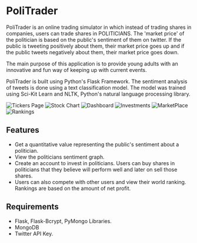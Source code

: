 # PoliTrader

PoliTrader is an online trading simulator in which instead of trading shares in companies, users can trade shares in 
POLITICIANS. The 'market price' of the politician is based on the public's sentiment of them on twitter. If the public is tweeting positively
about them, their market price goes up and if the public tweets negatively about them, their market price goes down.

The main purpose of this application is to provide young adults with an innovative and fun way of keeping up with current events.

PoliTrader is built using Python's Flask Framework. The sentiment analysis of tweets is done using a text classification model. The model was trained using Sci-Kit Learn and NLTK, Python's natural language processing library.

![Tickers Page](https://user-images.githubusercontent.com/41314351/64060302-aaa63e80-cb98-11e9-9a19-2cff4725898d.png)
![Stock Chart](https://user-images.githubusercontent.com/41314351/64060303-b72a9700-cb98-11e9-8d51-080517cf4163.png)
![Dashboard](https://user-images.githubusercontent.com/41314351/64060513-b6473480-cb9b-11e9-841c-986a626e5627.png)
![Investments](https://user-images.githubusercontent.com/41314351/64060312-d3c6cf00-cb98-11e9-9e69-070cc629351f.png)
![MarketPlace](https://user-images.githubusercontent.com/41314351/64060314-d75a5600-cb98-11e9-957f-4f6bb31ade38.png)
![Rankings](https://user-images.githubusercontent.com/41314351/64060319-dfb29100-cb98-11e9-8c73-6ef37be37ab0.png)


## Features

- Get a quantitative value representing the public's sentiment about a politician.
- View the politicians sentiment graph.
- Create an account to invest in politicians. Users can buy shares in politicians that they believe will perform well and later on sell those shares.
- Users can also compete with other users and view their world ranking. Rankings are based on the amount of net profit.

## Requirements

- Flask, Flask-Bcrypt, PyMongo Libraries.
- MongoDB
- Twitter API Key.






